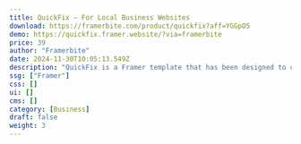 ```yaml
---
title: QuickFix — For Local Business Websites
download: https://framerbite.com/product/quickfix?aff=YGGpO5
demo: https://quickfix.framer.website/?via=framerbite
price: 39
author: "Framerbite"
date: 2024-11-30T10:05:13.549Z
description: "QuickFix is a Framer template that has been designed to cater specifically to local business owners. The template offers 2 unique homepage, total 13 essential pages and a range of features and functionalities that can help local businesses create a stunning website with ease."
ssg: ["Framer"]
css: []
ui: []
cms: []
category: [Business]
draft: false
weight: 3
---
```

